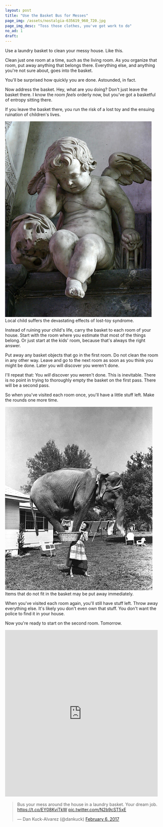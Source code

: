 ```yaml
---
layout: post
title: "Use the Basket Bus for Messes"
page_img: /assets/nostalgia-635619_960_720.jpg
page_img_desc: "Toss those clothes, you've got work to do"
no_ad: 1
draft: 
---
```


Use a laundry basket to clean your messy house. Like this.

Clean just one room at a time, such as the living room. As you organize that room, put away anything that belongs there. Everything else, and anything you're not sure about, goes into the basket.

You'll be surprised how quickly you are done. Astounded, in fact.

Now address the basket. Hey, what are you doing? Don't just leave the basket there. I know the room <em>feels</em> orderly now, but you've got a basketful of entropy sitting there.

If you leave the basket there, you run the risk of a lost toy and the ensuing ruination of children's lives.

<div class="illustration">
    <img src="/assets/Weeping_angel.jpg" />
    Local child suffers the devastating effects of lost-toy syndrome.
</div>

Instead of ruining your child's life, carry the basket to each room of your house. Start with the room where you estimate that most of the things belong. Or just start at the kids' room, because that's always the right answer.

Put away any basket objects that go in the first room. Do not clean the room in any other way. Leave and go to the next room as soon as you think you might be done. Later you will discover you weren't done. 

I'll repeat that: You <em>will</em> discover you weren't done. This is inevitable. There is no point in trying to thoroughly empty the basket on the first pass. There will be a second pass.

So when you've visited each room once, you'll have a little stuff left. Make the rounds one more time.

<div class="illustration">
    <img src="/assets/Composite_photograph_of_Jean_Younkers_holding_an_elephant_in_a_laundry_basket_(9352357240).jpg" />
    Items that do not fit in the basket may be put away immediately.
</div>

When you've visited each room again, you'll still have stuff left. Throw away everything else. It's likely you don't even own that stuff. You don't want the police to find it in your house.

Now you're ready to start on the second room. Tomorrow.

<div style="clear: both;"></div>

<iframe src="https://www.facebook.com/plugins/post.php?href=https%3A%2F%2Fwww.facebook.com%2Fdankuck%2Fposts%2F10209967511878661&width=500" width="500" height="545" style="border:none;overflow:hidden" scrolling="no" frameborder="0" allowTransparency="true"></iframe>

<blockquote class="twitter-tweet" data-lang="en"><p lang="en" dir="ltr">Bus your mess around the house in a laundry basket. Your dream job. <a href="https://t.co/EY08KviTkW">https://t.co/EY08KviTkW</a> <a href="https://t.co/N2b9cST5xE">pic.twitter.com/N2b9cST5xE</a></p>&mdash; Dan Kuck-Alvarez (@dankuck) <a href="https://twitter.com/dankuck/status/828721906207563779">February 6, 2017</a></blockquote>
<script async src="//platform.twitter.com/widgets.js" charset="utf-8"></script>
